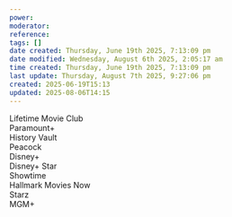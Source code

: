 ```yaml
---
power: 
moderator: 
reference: 
tags: []
date created: Thursday, June 19th 2025, 7:13:09 pm
date modified: Wednesday, August 6th 2025, 2:05:17 am
time created: Thursday, June 19th 2025, 7:13:09 pm
last update: Thursday, August 7th 2025, 9:27:06 pm
created: 2025-06-19T15:13
updated: 2025-08-06T14:15
---
```

Lifetime Movie Club  
Paramount+  
History Vault  
Peacock  
Disney+  
Disney+ Star  
Showtime  
Hallmark Movies Now  
Starz  
MGM+